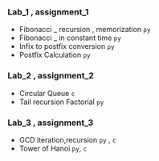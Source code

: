 ### Lab_1 , assignment_1

- Fibonacci \_ recursion , memorization `py`
- Fibonacci \_ in constant time `py`
- Infix to postfix conversion `py`
- Postfix Calculation `py`

### Lab_2 , assignment_2

- Circular Queue `c`
- Tail recursion Factorial `py`

### Lab_3 , assignment_3

- GCD iteration,recursion `py` , `c`
- Tower of Hanoi `py`, `c`
